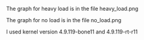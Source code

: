 The graph for heavy load is in the file heavy_load.png

The graph for no load is in the file no_load.png

I used kernel version 4.9.119-bone11 and 4.9.119-rt-r11
